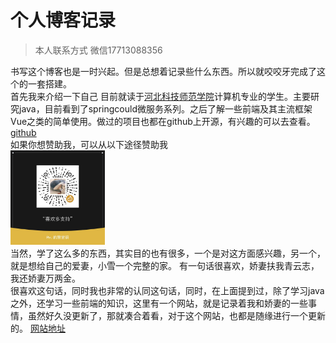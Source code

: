 # 个人博客记录

> 本人联系方式 微信17713088356

  书写这个博客也是一时兴起。但是总想着记录些什么东西。所以就咬咬牙完成了这个的一套搭建。<br>
首先我来介绍一下自己 目前就读于[河北科技师范学院](https://www.hevttc.edu.cn/)计算机专业的学生。主要研究java，目前看到了springcould微服务系列。之后了解一些前端及其主流框架Vue之类的简单使用。做过的项目也都在github上开源，有兴趣的可以去查看。[github](https://github.com/xiaou61)<br>
如果你想赞助我，可以从以下途径赞助我<br>
<img decoding="async" src="img/zanzhu.jpg" width="30%">
<br>
当然，学了这么多的东西，其实目的也有很多，一个是对这方面感兴趣，另一个，就是想给自己的爱妻，小雪一个完整的家。
有一句话很喜欢，娇妻扶我青云志，我还娇妻万两金。<br>
很喜欢这句话，同时我也非常的认同这句话，同时，在上面提到过，除了学习java之外，还学习一些前端的知识，这里有一个网站，就是记录着我和娇妻的一些事情，虽然好久没更新了，那就凑合着看，对于这个网站，也都是随缘进行一个更新的。
[网站地址](https://www.guoyaxue.top/)

